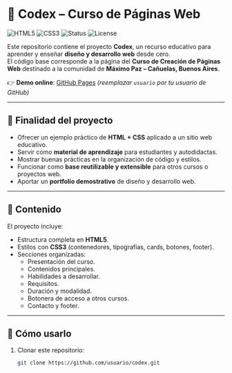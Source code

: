 # 📘 Codex – Curso de Páginas Web

![HTML5](https://img.shields.io/badge/HTML5-orange?logo=html5&logoColor=white)
![CSS3](https://img.shields.io/badge/CSS3-blue?logo=css3&logoColor=white)
![Status](https://img.shields.io/badge/Estado-Activo-brightgreen)
![License](https://img.shields.io/badge/Licencia-MIT-lightgrey)

Este repositorio contiene el proyecto **Codex**, un recurso educativo para aprender y enseñar **diseño y desarrollo web** desde cero.  
El código base corresponde a la página del **Curso de Creación de Páginas Web** destinado a la comunidad de **Máximo Paz – Cañuelas, Buenos Aires**.

👉 **Demo online**: [GitHub Pages](https://usuario.github.io/codex) *(reemplazar `usuario` por tu usuario de GitHub)*

---

## 🎯 Finalidad del proyecto
- Ofrecer un ejemplo práctico de **HTML + CSS** aplicado a un sitio web educativo.  
- Servir como **material de aprendizaje** para estudiantes y autodidactas.  
- Mostrar buenas prácticas en la organización de código y estilos.  
- Funcionar como **base reutilizable y extensible** para otros cursos o proyectos web.  
- Aportar un **portfolio demostrativo** de diseño y desarrollo web.

---

## 📂 Contenido
El proyecto incluye:
- Estructura completa en **HTML5**.  
- Estilos con **CSS3** (contenedores, tipografías, cards, botones, footer).  
- Secciones organizadas:  
  - Presentación del curso.  
  - Contenidos principales.  
  - Habilidades a desarrollar.  
  - Requisitos.  
  - Duración y modalidad.  
  - Botonera de acceso a otros cursos.  
  - Contacto y footer.  

---

## 🚀 Cómo usarlo
1. Clonar este repositorio:  
   ```bash
   git clone https://github.com/usuario/codex.git

